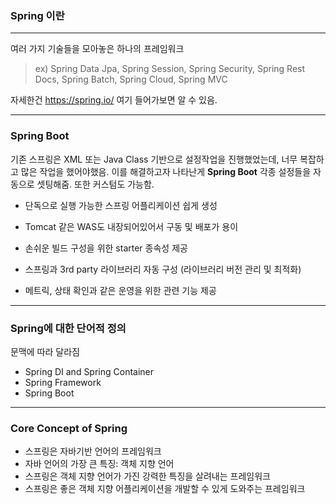 ### Spring 이란
--- 
여러 가지 기술들을 모아놓은 하나의 프레임워크

> ex) Spring Data Jpa, Spring Session, Spring Security, Spring Rest Docs, Spring Batch, Spring Cloud, Spring MVC

자세한건 https://spring.io/ 여기 들어가보면 알 수 있음.

---
### Spring Boot
기존 스프링은 XML 또는 Java Class 기반으로 설정작업을 진행했었는데, 너무 복잡하고 많은 작업을 했어야했음. 이를 해결하고자 나타난게 <b>Spring Boot</b> 각종 설정들을 자동으로 셋팅해줌. 또한 커스텀도 가능함.

- 단독으로 실행 가능한 스프링 어플리케이션 쉽게 생성

- Tomcat 같은 WAS도 내장되어있어서 구동 및 배포가 용이

- 손쉬운 빌드 구성을 위한 starter 종속성 제공

- 스프링과 3rd party 라이브러리 자동 구성 (라이브러리 버전 관리 및 최적화)

- 메트릭, 상태 확인과 같은 운영을 위한 관련 기능 제공 

----
### Spring에 대한 단어적 정의
문맥에 따라 달라짐
- Spring DI and Spring Container 
- Spring Framework
- Spring Boot

---
### Core Concept of Spring
- 스프링은 자바기반 언어의 프레임워크
- 자바 언어의 가장 큰 특징: 객체 지향 언어
- 스프링은 객체 지향 언어가 가진 강력한 특징을 살려내는 프레임워크
- 스프링은 좋은 객체 지향 어플리케이션을 개발할 수 있게 도와주는 프레임워크